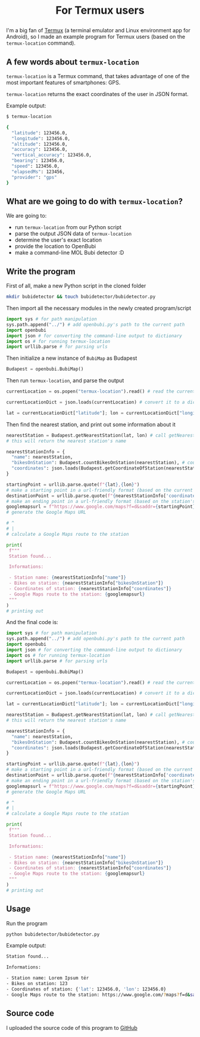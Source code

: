 # <p align="center">For Termux users</p>

I'm a big fan of [Termux](https://termux.com/) (a terminal emulator and Linux environment app for Android), so I made an example program for Termux users (based on the `termux-location` command).


## A few words about `termux-location`

`termux-location` is a Termux command, that takes advantage of one of the most important features of smartphones: GPS.

`termux-location` returns the exact coordinates of the user in JSON format.

Example output:

```bash
$ termux-location

{
  "latitude": 123456.0,
  "longitude": 123456.0,
  "altitude": 123456.0,
  "accuracy": 123456.0,
  "vertical_accuracy": 123456.0,
  "bearing": 123456.0,
  "speed": 123456.0,
  "elapsedMs": 123456,
  "provider": "gps"
}
```

## What are we going to do with `termux-location`?

We are going to:

- run `termux-location` from our Python script
- parse the output JSON data of `termux-location`
- determine the user's exact location
- provide the location to OpenBubi
- make a command-line MOL Bubi detector :D

## Write the program

First of all, make a new Python script in the cloned folder

```bash
mkdir bubidetector && touch bubidetector/bubidetector.py
```

Then import all the necessary modules in the newly created program/script

```python
import sys # for path manipulation
sys.path.append("../") # add openbubi.py's path to the current path
import openbubi
import json # for converting the command-line output to dictionary
import os # for running termux-location
import urllib.parse # for parsing urls
```

Then initialize a new instance of `BubiMap` as Budapest

```python
Budapest = openbubi.BubiMap()
```

Then run `termux-location`, and parse the output

```python
currentLocation = os.popen("termux-location").read() # read the current location

currentLocationDict = json.loads(currentLocation) # convert it to a dictionary

lat = currentLocationDict["latitude"]; lon = currentLocationDict["longitude"] # parse it
```

Then find the nearest station, and print out some information about it

```python
nearestStation = Budapest.getNearestStation(lat, lon) # call getNearestStation(), and provide lat, lon
# this will return the nearest station's name

nearestStationInfo = {
  "name": nearestStation,
  "bikesOnStation": Budapest.countBikesOnStation(nearestStation), # count the bikes on that station
  "coordinates": json.loads(Budapest.getCoordinateOfStation(nearestStation)) # get the coordinates of that station, and convert it to a dictionary
}

startingPoint = urllib.parse.quote(f"{lat},{lon}")
# make a starting point in a url-friendly format (based on the current coordinates)
destinationPoint = urllib.parse.quote(f"{nearestStationInfo['coordinates']['lat']},{nearestStationInfo['coordinates']['lon']}")
# make an ending point in a url-friendly format (based on the station's coordinates)
googlemapsurl = f"https://www.google.com/maps?f=d&saddr={startingPoint}&daddr={destinationPoint}&dirflg=d"
# generate the Google Maps URL

# ^
# |
# calculate a Google Maps route to the station

print(
 f"""
 Station found...

 Informations:

 - Station name: {nearestStationInfo["name"]}
 - Bikes on station: {nearestStationInfo["bikesOnStation"]}
 - Coordinates of station: {nearestStationInfo["coordinates"]}
 - Google Maps route to the station: {googlemapsurl}
 """
)
# printing out
```

And the final code is:

```python
import sys # for path manipulation
sys.path.append("../") # add openbubi.py's path to the current path
import openbubi
import json # for converting the command-line output to dictionary
import os # for running termux-location
import urllib.parse # for parsing urls

Budapest = openbubi.BubiMap()

currentLocation = os.popen("termux-location").read() # read the current location

currentLocationDict = json.loads(currentLocation) # convert it to a dictionary

lat = currentLocationDict["latitude"]; lon = currentLocationDict["longitude"] # parse it

nearestStation = Budapest.getNearestStation(lat, lon) # call getNearestStation(), and provide lat, lon
# this will return the nearest station's name

nearestStationInfo = {
  "name": nearestStation,
  "bikesOnStation": Budapest.countBikesOnStation(nearestStation), # count the bikes on that station
  "coordinates": json.loads(Budapest.getCoordinateOfStation(nearestStation)) # get the coordinates of that station, and convert it to a dictionary
}

startingPoint = urllib.parse.quote(f"{lat},{lon}")
# make a starting point in a url-friendly format (based on the current coordinates)
destinationPoint = urllib.parse.quote(f"{nearestStationInfo['coordinates']['lat']},{nearestStationInfo['coordinates']['lon']}")
# make an ending point in a url-friendly format (based on the station's coordinates)
googlemapsurl = f"https://www.google.com/maps?f=d&saddr={startingPoint}&daddr={destinationPoint}&dirflg=d"
# generate the Google Maps URL

# ^
# |
# calculate a Google Maps route to the station

print(
 f"""
 Station found...

 Informations:

 - Station name: {nearestStationInfo["name"]}
 - Bikes on station: {nearestStationInfo["bikesOnStation"]}
 - Coordinates of station: {nearestStationInfo["coordinates"]}
 - Google Maps route to the station: {googlemapsurl}
 """
)
# printing out
```

## Usage

Run the program

```bash
python bubidetector/bubidetector.py
```

Example output:

```bash
Station found...

Informations:

- Station name: Lorem Ipsum tér
- Bikes on station: 123
- Coordinates of station: {'lat': 123456.0, 'lon': 123456.0}
- Google Maps route to the station: https://www.google.com/?maps?f=d&saddr=123456.0%2C123456.0&daddr=123456.0%2C123456.0&dirflg=d
```

## Source code

I uploaded the source code of this program to [GitHub](https://github.com/PiciAkk/OpenBubi/blob/main/bubidetector/bubidetector.py)

